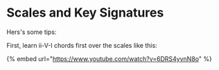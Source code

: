 # Scales and Key Signatures

Hers's some tips:

First, learn ii-V-I chords first over the scales like this:

{% embed url="https://www.youtube.com/watch?v=6DRS4yvnN8o" %}




